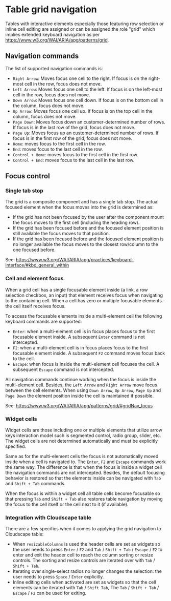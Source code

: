 # Table grid navigation

Tables with interactive elements especially those featuring row selection or inline cell editing are assigned or can be assigned the role "grid" which implies extended keyboard navigation as per https://www.w3.org/WAI/ARIA/apg/patterns/grid.

## Navigation commands

The list of supported navigation commands is:

- `Right Arrow`: Moves focus one cell to the right. If focus is on the right-most cell in the row, focus does not move.
- `Left Arrow`: Moves focus one cell to the left. If focus is on the left-most cell in the row, focus does not move.
- `Down Arrow`: Moves focus one cell down. If focus is on the bottom cell in the column, focus does not move.
- `Up Arrow`: Moves focus one cell up. If focus is on the top cell in the column, focus does not move.
- `Page Down`: Moves focus down an customer-determined number of rows. If focus is in the last row of the grid, focus does not move.
- `Page Up`: Moves focus up an customer-determined number of rows. If focus is in the first row of the grid, focus does not move.
- `Home`: moves focus to the first cell in the row.
- `End`: moves focus to the last cell in the row.
- `Control + Home`: moves focus to the first cell in the first row.
- `Control + End`: moves focus to the last cell in the last row.

## Focus control

### Single tab stop

The grid is a composite component and has a single tab stop. The actual focused element when the focus moves into the grid is determined as:

- If the grid has not been focused by the user after the component mount the focus moves to the first cell (including the heading row).
- If the grid has been focused before and the focused element position is still available the focus moves to that position.
- If the grid has been focused before and the focused element position is no longer available the focus moves to the closest row/column to the one focused before.

See: https://www.w3.org/WAI/ARIA/apg/practices/keyboard-interface/#kbd_general_within

### Cell and element focus

When a grid cell has a single focusable element inside (a link, a row selection checkbox, an input) that element receives focus when navigating to the containing cell. When a cell has zero or multiple focusable elements - the cell itself receives focus.

To access the focusable elements inside a multi-element cell the following keyboard commands are supported:

- `Enter`: when a multi-element cell is in focus places focus to the first focusable element inside. A subsequent `Enter` command is not intercepted.
- `F2`: when a multi-element cell is in focus places focus to the first focusable element inside. A subsequent `F2` command moves focus back to the cell.
- `Escape`: when focus is inside the multi-element cell focuses the cell. A subsequent `Escape` command is not intercepted.

All navigation commands continue working when the focus is inside the multi-element cell. Besides, the `Left Arrow` and `Right Arrow` move focus between the cell elements. When using `Down Arrow`, `Up Arrow`, `Page Up` and `Page Down` the element position inside the cell is maintained if possible.

See: https://www.w3.org/WAI/ARIA/apg/patterns/grid/#gridNav_focus

### Widget cells

Widget cells are those including one or multiple elements that utilize arrow keys interaction model such is segmented control, radio group, slider, etc. The widget cells are not determined automatically and must be explicitly specified.

Same as for the multi-element cells the focus is not automatically moved inside when a cell is navigated to. The `Enter`, `F2` and `Escape` commands work the same way. The difference is that when the focus is inside a widget cell the navigation commands are not intercepted. Besides, the default focusing behavior is restored so that the elements inside can be navigated with `Tab` and `Shift + Tab` commands.

When the focus is within a widget cell all table cells become focusable so that pressing `Tab` and `Shift + Tab` also restores table navigation by moving the focus to the cell itself or the cell next to it (if available).

### Integration with Cloudscape table

There are a few specifics when it comes to applying the grid navigation to Cloudscape table:

- When `resizableColumns` is used the header cells are set as widgets so the user needs to press `Enter` / `F2` and `Tab` / `Shift + Tab` / `Escape` / `F2` to enter and exit the header cell to reach the column sorting or resize controls. The sorting and resize controls are iterated over with `Tab` / `Shift + Tab`.
- Iterating over single-select radios no longer changes the selection: the user needs to press `Space` / `Enter` explicitly.
- Inline editing cells when activated are set as widgets so that the cell elements can be iterated with `Tab` / `Shift Tab`, The `Tab` / `Shift + Tab` / `Escape` / `F2` can be used for exiting.
